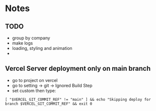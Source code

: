 # Notes


## TODO
- group by company
- make logs
- loading, styling and animation
-

## Vercel Server deployment only on main branch
- go to project on vercel
- go to setting -> git -> Ignored Build Step
- set custom then type:
```
[ "$VERCEL_GIT_COMMIT_REF" != "main" ] && echo "Skipping deploy for branch $VERCEL_GIT_COMMIT_REF" && exit 0
```
